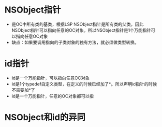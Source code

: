 # NSObject指针

* 是OC中所有类的基类，根据LSP NSObject指针是所有类的父类，因此NSObject指针可以指向任意的OC对象。所以NSObject指针是1个万能指针可以指向任意OC对象
* 缺点：如果要调用指向的子类对象的独有方法，就必须做类型转换。

# 

# id指针

* id是一个万能指针，可以指向任意OC对象
* id是1个typedef自定义类型，在定义的时候已经加了\*。所以声明id指针的时候不需要加\*了
* id是一个万能指针，任意的OC对象都可以指

# 

# NSObject和id的异同



